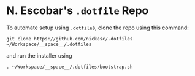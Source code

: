 
# N. Escobar's `.dotfile` Repo

To automate setup using `.dotfile`s, clone the repo using this command:

`git clone https://github.com/nickesc/.dotfiles ~/Workspace/__space__/.dotfiles`

and run the installer using

`. ~/Workspace/__space__/.dotfiles/bootstrap.sh`

